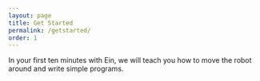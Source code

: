 ```yaml
---
layout: page
title: Get Started
permalink: /getstarted/
order: 1
---
```


In your first ten minutes with Ein, we will teach you how to move the
robot around and write simple programs.